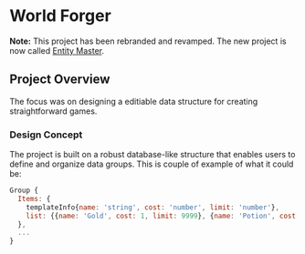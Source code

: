 # World Forger

**Note:** This project has been rebranded and revamped. The new project is now called [Entity Master](https://github.com/tpascua11/Entity-Master).

## Project Overview

The focus was on designing a editiable data structure for creating straightforward games.

### Design Concept

The project is built on a robust database-like structure that enables users to define and organize data groups. This is couple of example of what it could be:

```javascript
Group {
  Items: {
    templateInfo{name: 'string', cost: 'number', limit: 'number'},
    list: {{name: 'Gold', cost: 1, limit: 9999}, {name: 'Potion', cost: 100, limit: 99} }
  },
  ...
}

